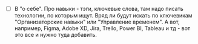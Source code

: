 - [ ] В "о себе". Про навыки - тэги, ключевые слова, там надо писать технологии, по которым ищут. Вряд ли будут искать по ключевикам "Организаторские навыки" или "Управление временем". А вот, например, Figma, Adobe XD, Jira, Trello, Power BI, Tableau и тд -  вот это все и нужно туда добавить.
